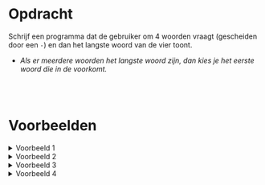 # <b>Opdracht</b>
Schrijf een programma dat de gebruiker om 4 woorden vraagt (gescheiden door een `-`) en dan het langste woord van de vier toont. 

- <i>Als er meerdere woorden het langste woord zijn, dan kies je het eerste woord die in de voorkomt.</i>

<br>
<br>

# <b>Voorbeelden</b>

<details markdown="1"><summary>Voorbeeld 1</summary>
### Invoer
```console?lang=python
informaticawetenschappen-wiskunde-biologie-chemie
```

### Uitvoer
```console?lang=python
Het langste woord van de vier is: informaticawetenschappen
```
</details>

<details markdown="1"><summary>Voorbeeld 2</summary>
### Invoer
```console?lang=python
Python-Java-C-Rust
```

### Uitvoer
```console?lang=python
Het langste woord van de vier is: Python
```
</details>

<details markdown="1"><summary>Voorbeeld 3</summary>
### Invoer
```console?lang=python
Mazda-Toyota-Audi-Nissan
```

### Uitvoer
```console?lang=python
Het langste woord van de vier is: Toyota
```
</details>

<details markdown="1"><summary>Voorbeeld 4</summary>
### Invoer
```console?lang=python
watermeloen-kruisboog-leguaan-magenta
```

### Uitvoer
```console?lang=python
Het langste woord van de vier is: watermeloen
```
</details>